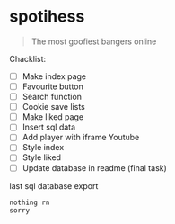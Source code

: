 # spotihess
> The most goofiest bangers online

Chacklist:

- [ ] Make index page
- [ ] Favourite button
- [ ] Search function
- [ ] Cookie save lists
- [ ] Make liked page
- [ ] Insert sql data
- [ ] Add player with iframe Youtube
- [ ] Style index
- [ ] Style liked
- [ ] Update database in readme (final task)

last sql database export

```
nothing rn
sorry
```
  
